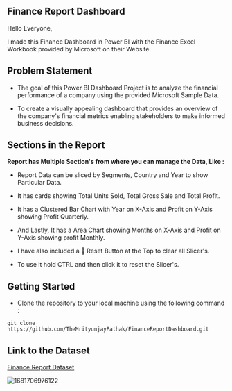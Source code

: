 ## Finance Report Dashboard

Hello Everyone,

I made this Finance Dashboard in Power BI with the Finance Excel Workbook provided by Microsoft on their Website.

## Problem Statement

- The goal of this Power BI Dashboard Project is to analyze the financial performance of a company using the provided Microsoft Sample Data.

- To create a visually appealing dashboard that provides an overview of the company's financial metrics enabling stakeholders to make informed business decisions.

## Sections in the Report

**Report has Multiple Section's from where you can manage the Data, Like :**

- Report Data can be sliced by Segments, Country and Year to show Particular Data.

- It has cards showing Total Units Sold, Total Gross Sale and Total Profit.

- It has a Clustered Bar Chart with Year on X-Axis and Profit on Y-Axis showing Profit Quarterly.

- And Lastly, It has a Area Chart showing Months on X-Axis and Profit on Y-Axis showing profit Monthly.

- I have also included a 🔄 Reset Button at the Top to clear all Slicer's.

- To use it hold CTRL and then click it to reset the Slicer's.

## Getting Started

- Clone the repository to your local machine using the following command :
```
git clone https://github.com/TheMrityunjayPathak/FinanceReportDashboard.git
```

## Link to the Dataset
[Finance Report Dataset](https://github.com/TheMrityunjayPathak/FinanceReportDashboard/blob/main/financial_data.csv)

![1681706976122](https://github.com/TheMrityunjayPathak/FinanceReportDashboard/assets/123563634/3bf0ea5e-1d2f-4062-9c21-d11682c66eb3)
